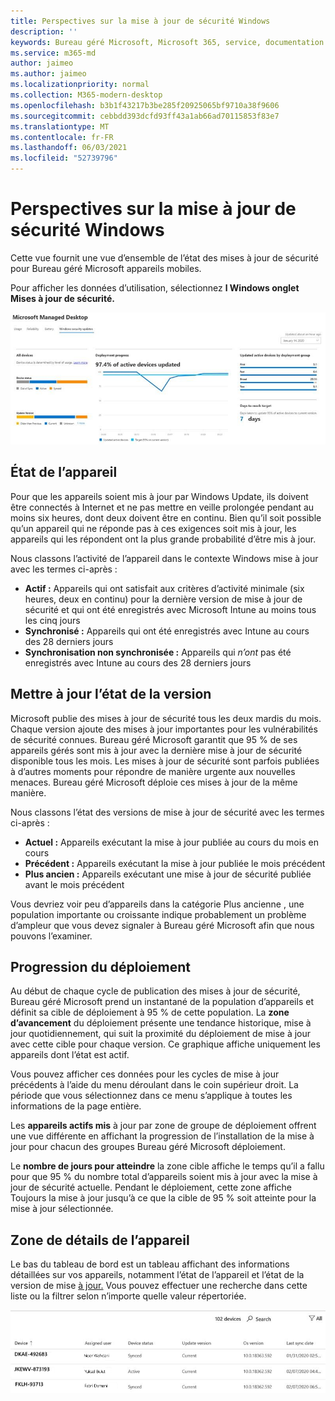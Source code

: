 ```yaml
---
title: Perspectives sur la mise à jour de sécurité Windows
description: ''
keywords: Bureau géré Microsoft, Microsoft 365, service, documentation
ms.service: m365-md
author: jaimeo
ms.author: jaimeo
ms.localizationpriority: normal
ms.collection: M365-modern-desktop
ms.openlocfilehash: b3b1f43217b3be285f20925065bf9710a38f9606
ms.sourcegitcommit: cebbdd393dcfd93ff43a1ab66ad70115853f83e7
ms.translationtype: MT
ms.contentlocale: fr-FR
ms.lasthandoff: 06/03/2021
ms.locfileid: "52739796"
---
```

# <a name="windows-security-update-insights"></a>Perspectives sur la mise à jour de sécurité Windows
Cette vue fournit une vue d’ensemble de l’état des mises à jour de sécurité pour Bureau géré Microsoft appareils mobiles. 

Pour afficher les données d’utilisation, sélectionnez <strong>l Windows onglet Mises à jour de sécurité.</strong>

![Volet des mises à jour de sécurité Windows : graphiques à barres de l’état de l’appareil et de la version de mise à jour dans la colonne de gauche, mise à jour de l’avancement du déploiement dans la colonne centrale et pourcentage d’appareils actifs par groupe de déploiement, ainsi que le nombre de jours pris pour atteindre la cible de déploiement de 95 % dans la colonne de droite.](../../media/update-insights.jpg)

## <a name="device-status"></a>État de l’appareil

Pour que les appareils soient mis à jour par Windows Update, ils doivent être connectés à Internet et ne pas mettre en veille prolongée pendant au moins six heures, dont deux doivent être en continu. Bien qu’il soit possible qu’un appareil qui ne réponde pas à ces exigences soit mis à jour, les appareils qui les répondent ont la plus grande probabilité d’être mis à jour. 

Nous classons l’activité de l’appareil dans le contexte Windows mise à jour avec les termes ci-après :

- <strong>Actif :</strong> Appareils qui ont satisfait aux critères d’activité minimale (six heures, deux en continu) pour la dernière version de mise à jour de sécurité et qui ont été enregistrés avec Microsoft Intune au moins tous les cinq jours
- <strong>Synchronisé :</strong> Appareils qui ont été enregistrés avec Intune au cours des 28 derniers jours
- <strong>Synchronisation non synchronisée :</strong> Appareils qui <i>n’ont</i> pas été enregistrés avec Intune au cours des 28 derniers jours




## <a name="update-version-status"></a>Mettre à jour l’état de la version

Microsoft publie des mises à jour de sécurité tous les deux mardis du mois. Chaque version ajoute des mises à jour importantes pour les vulnérabilités de sécurité connues. Bureau géré Microsoft garantit que 95 % de ses appareils gérés sont mis à jour avec la dernière mise à jour de sécurité disponible tous les mois. Les mises à jour de sécurité sont parfois publiées à d’autres moments pour répondre de manière urgente aux nouvelles menaces. Bureau géré Microsoft déploie ces mises à jour de la même manière.

Nous classons l’état des versions de mise à jour de sécurité avec les termes ci-après :

- <strong>Actuel :</strong> Appareils exécutant la mise à jour publiée au cours du mois en cours
- <strong>Précédent :</strong> Appareils exécutant la mise à jour publiée le mois précédent
- <strong>Plus ancien :</strong> Appareils exécutant une mise à jour de sécurité publiée avant le mois précédent

Vous devriez voir peu <strong></strong> d’appareils dans la catégorie Plus ancienne , une population importante ou croissante indique probablement un problème d’ampleur que vous devez signaler à Bureau géré Microsoft afin que nous pouvons l’examiner.


## <a name="deployment-progress"></a>Progression du déploiement

Au début de chaque cycle de publication des mises à jour de sécurité, Bureau géré Microsoft prend un instantané de la population d’appareils et définit sa cible de déploiement à 95 % de cette population. La <strong>zone d’avancement</strong> du déploiement présente une tendance historique, mise à jour quotidiennement, qui suit la proximité du déploiement de mise à jour avec cette cible pour chaque version. Ce graphique affiche uniquement les appareils dont l’état est actif.

Vous pouvez afficher ces données pour les cycles de mise à jour précédents à l’aide du menu déroulant dans le coin supérieur droit. La période que vous sélectionnez dans ce menu s’applique à toutes les informations de la page entière.

Les <strong>appareils actifs mis</strong> à jour par zone de groupe de déploiement offrent une vue différente en affichant la progression de l’installation de la mise à jour pour chacun des groupes Bureau géré Microsoft déploiement.

Le <strong>nombre de jours pour atteindre</strong> la zone cible affiche le temps qu’il a fallu pour que 95 % du nombre total d’appareils soient mis à jour avec la mise à jour de sécurité actuelle. Pendant le déploiement, cette zone <strong></strong> affiche Toujours la mise à jour jusqu’à ce que la cible de 95 % soit atteinte pour la mise à jour sélectionnée.

## <a name="device-details-area"></a>Zone de détails de l’appareil

Le bas du tableau de bord est un tableau [](#device-status) affichant des informations détaillées sur vos appareils, notamment l’état de l’appareil et l’état de la version de mise [à jour.](#update-version-status) Vous pouvez effectuer une recherche dans cette liste ou la filtrer selon n’importe quelle valeur répertoriée.


![Tableau des détails de l’appareil montrant les colonnes pour le nom de l’appareil, l’utilisateur affecté, l’état de l’appareil, la version de mise à jour, la version du système d’exploitation et la date de la dernière synchronisation de l’appareil.](../../media/security-update-insights-device-table-sterile.png)

